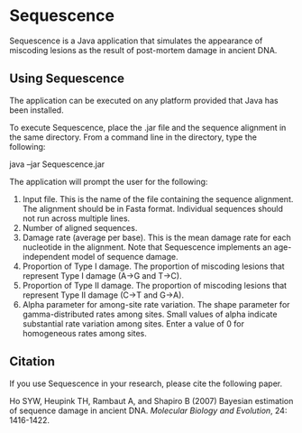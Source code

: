 Sequescence
===========

Sequescence is a Java application that simulates the appearance of miscoding lesions as the result of post-mortem damage in ancient DNA.

Using Sequescence
-----------------

The application can be executed on any platform provided that Java has been installed. 

To execute Sequescence, place the .jar file and the sequence alignment in the same directory. From a command line in the directory, type the following:

java –jar Sequescence.jar

The application will prompt the user for the following:

  1. Input file. This is the name of the file containing the sequence alignment. The alignment should be in Fasta format. Individual sequences should not run across multiple lines. 
  2. Number of aligned sequences.
  3. Damage rate (average per base). This is the mean damage rate for each nucleotide in the alignment. Note that Sequescence implements an age-independent model of sequence damage. 
  4. Proportion of Type I damage. The proportion of miscoding lesions that represent Type I damage (A→G and T→C). 
  5. Proportion of Type II damage. The proportion of miscoding lesions that represent Type II damage (C→T and G→A). 
  6. Alpha parameter for among-site rate variation. The shape parameter for gamma-distributed rates among sites. Small values of alpha indicate substantial rate variation among sites. Enter a value of 0 for homogeneous rates among sites. 

Citation
-----------------

If you use Sequescence in your research, please cite the following paper.

Ho SYW, Heupink TH, Rambaut A, and Shapiro B (2007) Bayesian estimation of sequence damage in ancient DNA. *Molecular Biology and Evolution*, 24: 1416-1422.
